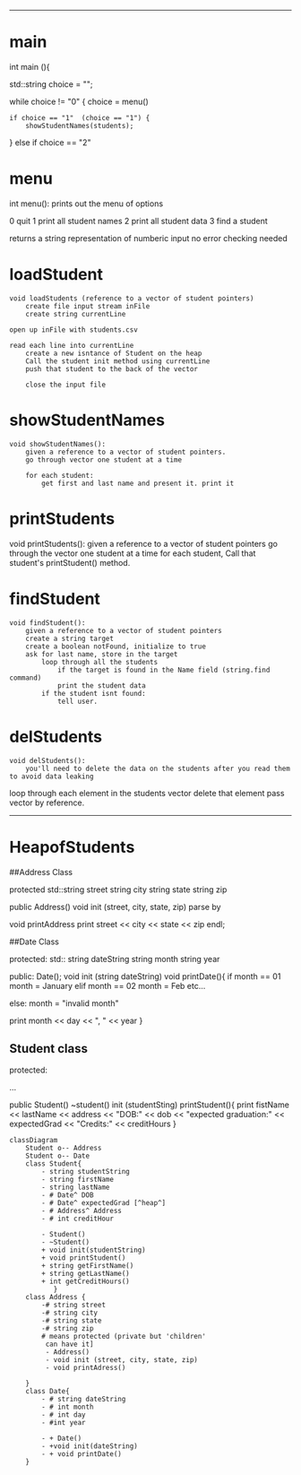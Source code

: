 ----------------------------------------------------------------------------------------------------------
# main

int main (){

std::string choice = "";

while choice != "0" {
    choice = menu()

    if choice == "1"  (choice == "1") {
        showStudentNames(students);
   } else if choice == "2"

# menu

int  menu(): 
    prints out the menu of options

0 quit 
1 print all student names
2 print all student data 
3 find a student 

returns a string representation of numberic input
no error checking needed

# loadStudent
 
    void loadStudents (reference to a vector of student pointers)
        create file input stream inFile
        create string currentLine

    open up inFile with students.csv

    read each line into currentLine
        create a new isntance of Student on the heap
        Call the student init method using currentLine
        push that student to the back of the vector

        close the input file

# showStudentNames
    void showStudentNames():
        given a reference to a vector of student pointers.
        go through vector one student at a time
        
        for each student:
            get first and last name and present it. print it
# printStudents

void printStudents():
    given a reference to a vector of student pointers
    go through the vector one student at a time
    for each student, Call that student's printStudent() method.

# findStudent
    void findStudent():
        given a reference to a vector of student pointers
        create a string target
        create a boolean notFound, initialize to true
        ask for last name, store in the target
            loop through all the students
                if the target is found in the Name field (string.find command)
                print the student data
            if the student isnt found:
                tell user.

# delStudents

    void delStudents():
        you'll need to delete the data on the students after you read them to avoid data leaking
loop through each element in the students vector
delete that element
pass vector by reference. 


------------------------------------------------------------------------------------------------
# HeapofStudents  

##Address Class

protected
std::string street
     string city
     string state
     string zip

public
Address()
void init (street, city, state, zip) parse by 

void printAddress
        print street << city << state << zip endl;

##Date Class

protected:
    std:: string dateString
         string month
        string year

public:
Date();
void init (string dateString)
void printDate(){
if month == 01 
    month = January
elif month == 02
    month = Feb
etc...

else:
 month = "invalid month"

print month << day << ", " << year
}


## Student class

protected:

...

public
Student()
~student()
init (studentSting)
printStudent(){
print fistName << lastName << address << "DOB:" << dob
 << "expected graduation:" << expectedGrad << "Credits:" << creditHours 
}


```mermaid 
classDiagram
    Student o-- Address
    Student o-- Date
    class Student{
        - string studentString
        - string firstName
        - string lastName
        - # Date^ DOB
        - # Date^ expectedGrad [^heap^]
        - # Address^ Address
        - # int creditHour

        - Student()
        - ~Student()
        + void init(studentString)
        + void printStudent()
        + string getFirstName()
        + string getLastName()
        + int getCreditHours()
           }
    class Address {
        -# string street
        -# string city
        -# string state
        -# string zip
        # means protected (private but 'children'
         can have it]
         - Address()
         - void init (street, city, state, zip)
         - void printAdress()

    }
    class Date{
        - # string dateString
        - # int month
        - # int day
        - #int year

        - + Date()
        - +void init(dateString)
        - + void printDate()
    }
```



